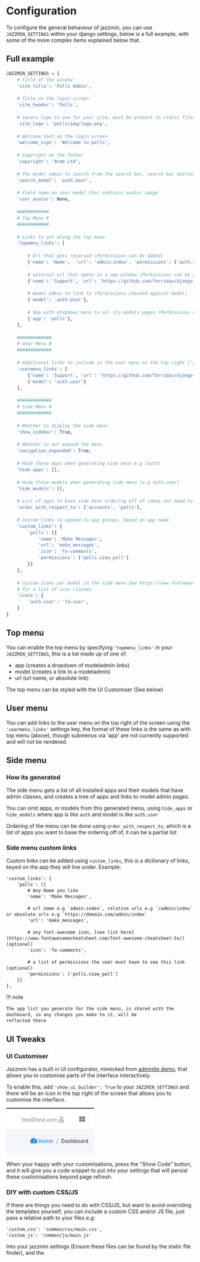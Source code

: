 # Configuration

To configure the general behaviour of jazzmin, you can use `JAZZMIN_SETTINGS` within your django settings, below is a 
full example, with some of the more complex items explained below that.

## Full example
```python
JAZZMIN_SETTINGS = {
    # title of the window
    'site_title': 'Polls Admin',

    # Title on the login screen
    'site_header': 'Polls',

    # square logo to use for your site, must be present in static files, used for favicon and brand on top left
    'site_logo': 'polls/img/logo.png',

    # Welcome text on the login screen
    'welcome_sign': 'Welcome to polls',

    # Copyright on the footer
    'copyright': 'Acme Ltd',

    # The model admin to search from the search bar, search bar omitted if excluded
    'search_model': 'auth.User',

    # Field name on user model that contains avatar image
    'user_avatar': None,

    ############
    # Top Menu #
    ############

    # Links to put along the top menu
    'topmenu_links': [

        # Url that gets reversed (Permissions can be added)
        {'name': 'Home',  'url': 'admin:index', 'permissions': ['auth.view_user']},

        # external url that opens in a new window (Permissions can be added)
        {'name': 'Support', 'url': 'https://github.com/farridav/django-jazzmin/issues', 'new_window': True},

        # model admin to link to (Permissions checked against model)
        {'model': 'auth.User'},

        # App with dropdown menu to all its models pages (Permissions checked against models)
        {'app': 'polls'},
    ],

    #############
    # User Menu #
    #############

    # Additional links to include in the user menu on the top right ('app' url type is not allowed)
    'usermenu_links': [
        {'name': 'Support', 'url': 'https://github.com/farridav/django-jazzmin/issues', 'new_window': True},
        {'model': 'auth.user'}
    ],

    #############
    # Side Menu #
    #############

    # Whether to display the side menu
    'show_sidebar': True,

    # Whether to aut expand the menu
    'navigation_expanded': True,

    # Hide these apps when generating side menu e.g (auth)
    'hide_apps': [],

    # Hide these models when generating side menu (e.g auth.user)
    'hide_models': [],

    # List of apps to base side menu ordering off of (does not need to contain all apps)
    'order_with_respect_to': ['accounts', 'polls'],

    # Custom links to append to app groups, keyed on app name
    'custom_links': {
        'polls': [{
            'name': 'Make Messages', 
            'url': 'make_messages', 
            'icon': 'fa-comments',
            'permissions': ['polls.view_poll']
        }]
    },

    # Custom icons per model in the side menu See https://www.fontawesomecheatsheet.com/font-awesome-cheatsheet-5x/
    # for a list of icon classes
    'icons': {
        'auth.user': 'fa-user',
    }
}
```

## Top menu
You can enable the top menu by specifying `'topmenu_links'` in your `JAZZMIN_SETTINGS`, this is a list made up of one of:

 - app (creates a dropdown of modeladmin links)
 - model (creates a link to a modeladmin)
 - url (url name, or absolute link)

The top menu can be styled with the UI Customiser (See below)

## User menu
You can add links to the user menu on the top right of the screen using the `'usermenu_links'` settings key, the format 
of these links is the same as with top menu (above), though submenus via 'app' are not currently supported and will not 
be rendered.
    
## Side menu

### How its generated

The side menu gets a list of all installed apps and their models that have admin classes, and creates a tree of apps and 
links to model admin pages.

You can omit apps, or models from this generated menu, using `hide_apps` or `hide_models` where app is like `auth` and 
model is like `auth.user`

Ordering of the menu can be done using `order_with_respect_to`, which is a list of apps you want to base the ordering off 
of, it can be a partial list 

### Side menu custom links

Custom links can be added using `custom_links`, this is a dictionary of links, keyed on the app they will live under. 
Example:

    'custom_links': {
        'polls': [{
            # Any Name you like
            'name': 'Make Messages',                
            
            # url name e.g `admin:index`, relative urls e.g `/admin/index` or absolute urls e.g `https://domain.com/admin/index`
            'url': 'make_messages',                 
            
            # any font-awesome icon, [see list here](https://www.fontawesomecheatsheet.com/font-awesome-cheatsheet-5x/) (optional)
            'icon': 'fa-comments',                  
            
            # a list of permissions the user must have to see this link (optional)
            'permissions': ['polls.view_poll']     
        }]
    },

!!! note

    The app list you generate for the side menu, is shared with the dashboard, so any changes you make to it, will be 
    reflected there

## UI Tweaks

### UI Customiser

Jazzmin has a built in UI configurator, mimicked from [adminlte demo](https://adminlte.io/themes/v3/index3.html), 
that allows you to customise parts of the interface interactively.

To enable this, add `'show_ui_builder': True` to your `JAZZMIN_SETTINGS` and there will be an icon in the top right of 
the screen that allows you to customise the interface.

![icon](./img/customise_icon.png)

When your happy with your customisations, press the "Show Code" button, and it will give you a code snippet to put 
into your settings that will persist these customisations beyond page refresh.

### DIY with custom CSS/JS

If there are things you need to do with CSS/JS, but want to avoid overriding the templates yourself, you can include a 
custom CSS and/or JS file, just pass a relative path to your files e.g:

```
'custom_css': 'common/css/main.css',
'custom_js': 'common/js/main.js'
 ```

Into your jazzmin settings (Ensure these files can be found by the static file finder), and the 
